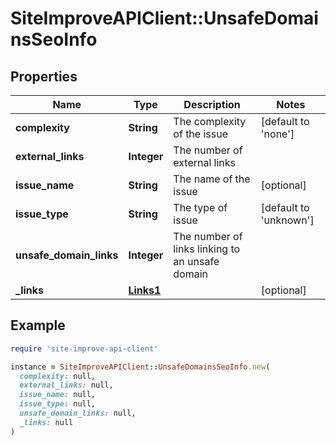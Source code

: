 # SiteImproveAPIClient::UnsafeDomainsSeoInfo

## Properties

| Name | Type | Description | Notes |
| ---- | ---- | ----------- | ----- |
| **complexity** | **String** | The complexity of the issue | [default to &#39;none&#39;] |
| **external_links** | **Integer** | The number of external links |  |
| **issue_name** | **String** | The name of the issue | [optional] |
| **issue_type** | **String** | The type of issue | [default to &#39;unknown&#39;] |
| **unsafe_domain_links** | **Integer** | The number of links linking to an unsafe domain |  |
| **_links** | [**Links1**](Links1.md) |  | [optional] |

## Example

```ruby
require 'site-improve-api-client'

instance = SiteImproveAPIClient::UnsafeDomainsSeoInfo.new(
  complexity: null,
  external_links: null,
  issue_name: null,
  issue_type: null,
  unsafe_domain_links: null,
  _links: null
)
```

